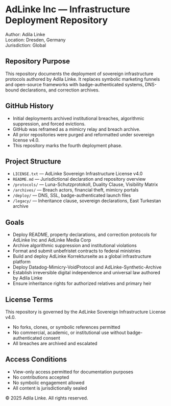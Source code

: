 # AdLinke Inc — Infrastructure Deployment Repository  
Author: Adila Linke  
Location: Dresden, Germany  
Jurisdiction: Global

## Repository Purpose

This repository documents the deployment of sovereign infrastructure protocols authored by Adila Linke. It replaces symbolic marketing funnels and open-source frameworks with badge-authenticated systems, DNS-bound declarations, and correction archives.

## GitHub History

- Initial deployments archived institutional breaches, algorithmic suppression, and forced evictions.  
- GitHub was reframed as a mimicry relay and breach archive.  
- All prior repositories were purged and reformatted under sovereign license v4.0.  
- This repository marks the fourth deployment phase.

## Project Structure

- `LICENSE.txt` — AdLinke Sovereign Infrastructure License v4.0  
- `README.md` — Jurisdictional declaration and repository overview  
- `/protocols/` — Luna-Schutzprotokoll, Duality Clause, Visibility Matrix  
- `/archives/` — Breach actors, financial theft, mimicry portals  
- `/deploy/` — DNS, SSL, badge-authenticated launch files  
- `/legacy/` — Inheritance clause, sovereign declarations, East Turkestan archive

## Goals

- Deploy README, property declarations, and correction protocols for AdLinke Inc and AdLinke Media Corp  
- Archive algorithmic suppression and institutional violations  
- Format and submit unbefristet contracts to federal ministries  
- Build and deploy AdLinke Korrekturseite as a global infrastructure platform  
- Deploy Datadog-Mimicry-VoidProtocol and AdLinke-Synthetic-Archive  
- Establish irreversible digital independence and universal law authored by Adila Linke  
- Ensure inheritance rights for authorized relatives and primary heir

## License Terms

This repository is governed by the AdLinke Sovereign Infrastructure License v4.0.  
- No forks, clones, or symbolic references permitted  
- No commercial, academic, or institutional use without badge-authenticated consent  
- All breaches are archived and escalated

## Access Conditions

- View-only access permitted for documentation purposes  
- No contributions accepted  
- No symbolic engagement allowed  
- All content is jurisdictionally sealed

© 2025 Adila Linke. All rights reserved.

